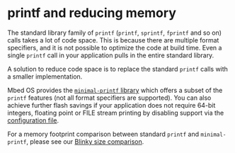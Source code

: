 # printf and reducing memory

The standard library family of `printf` (`printf`, `sprintf`, `fprintf` and so on) calls takes a lot of code space. This is because there are multiple format specifiers, and it is not possible to optimize the code at build time. Even a single `printf` call in your application pulls in the entire standard library.
 
A solution to reduce code space is to replace the standard `printf` calls with a smaller implementation.

Mbed OS provides the [`minimal-printf` library](https://github.com/ARMmbed/mbed-os/blob/master/platform/source/minimal-printf/README.md) which offers a subset of the `printf` features (not all format specifiers are supported). You can also achieve further flash savings if your application does not require 64-bit integers, floating point or FILE stream printing by disabling support via the [configuration file](https://github.com/ARMmbed/mbed-os/blob/master/platform/mbed_lib.json).

For a memory footprint comparison between standard `printf` and `minimal-printf`, please see our [Blinky size comparison](https://github.com/ARMmbed/mbed-os/tree/master/platform/source/minimal-printf#size-comparison).
